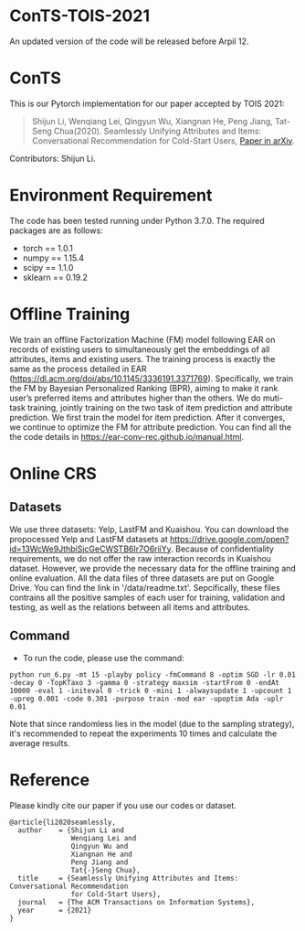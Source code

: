 # ConTS-TOIS-2021
An updated version of the code will be released before Arpil 12. 


# ConTS
This is our Pytorch implementation for our paper accepted by TOIS 2021:
>Shijun Li, Wenqiang Lei, Qingyun Wu, Xiangnan He, Peng Jiang, Tat-Seng Chua(2020). Seamlessly Unifying Attributes and Items: Conversational
Recommendation for Cold-Start Users, [Paper in arXiv](https://arxiv.org/abs/2005.12979).

Contributors: Shijun Li.

# Environment Requirement
The code has been tested running under Python 3.7.0. The required packages are as follows:
* torch == 1.0.1
* numpy == 1.15.4
* scipy == 1.1.0
* sklearn == 0.19.2

# Offline Training 
We train an offline Factorization Machine (FM) model following EAR on records of existing users to simultaneously get the embeddings of all attributes, items and existing users. The training process is exactly the same as the process detailed in EAR (https://dl.acm.org/doi/abs/10.1145/3336191.3371769). Specifically, we train the FM by Bayesian Personalized Ranking (BPR), aiming to make it rank user’s preferred items and attributes higher than the others. We do muti-task training, jointly training on the two task of item prediction and attribute prediction. We first train the model for item prediction. After it converges, we continue to optimize the FM for attribute prediction. You can find all the  the code details in https://ear-conv-rec.github.io/manual.html.

# Online CRS
## Datasets
We use three datasets: Yelp, LastFM and Kuaishou. You can download the propocessed Yelp and LastFM datasets at https://drive.google.com/open?id=13WcWe9JthbiSjcGeCWSTB6Ir7O6riiYy. 
Because of confidentiality requirements, we do not offer the raw interaction records in Kuaishou dataset. However, we provide the necessary data for the offline training and online evaluation. All the data files of three datasets are put on Google Drive. You can find the link in '/data/readme.txt'. Sepcifically, these files contrains all the positive samples of each user for training, validation and testing,  as well as the relations between all items and attributes. 

## Command
* To run the code, please use the command:
```
python run_6.py -mt 15 -playby policy -fmCommand 8 -optim SGD -lr 0.01 -decay 0 -TopKTaxo 3 -gamma 0 -strategy maxsim -startFrom 0 -endAt 10000 -eval 1 -initeval 0 -trick 0 -mini 1 -alwaysupdate 1 -upcount 1 -upreg 0.001 -code 0.301 -purpose train -mod ear -upoptim Ada -uplr 0.01
```
Note that since randomless lies in the model (due to the sampling strategy), it's recommended to repeat the experiments 10 times and calculate the average results.

# Reference

Please kindly cite our paper if you use our codes or dataset.
```
@article{li2020seamlessly,
  author    = {Shijun Li and
               Wenqiang Lei and
               Qingyun Wu and
               Xiangnan He and
               Peng Jiang and
               Tat{-}Seng Chua},
  title     = {Seamlessly Unifying Attributes and Items: Conversational Recommendation
               for Cold-Start Users},
  journal   = {The ACM Transactions on Information Systems},
  year      = {2021}
}
```











